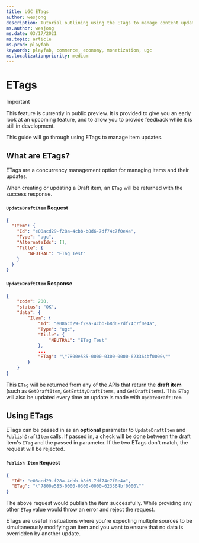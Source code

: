 ```yaml
---
title: UGC ETags
author: wesjong
description: Tutorial outlining using the ETags to manage content updates
ms.author: wesjong
ms.date: 03/17/2021
ms.topic: article
ms.prod: playfab
keywords: playfab, commerce, economy, monetization, ugc
ms.localizationpriority: medium
---
```


# ETags

> [!IMPORTANT]
> This feature is currently in public preview. It is provided to give you an early look at an upcoming feature, and to allow you to provide feedback while it is still in development.  

This guide will go through using ETags to manage item updates.

## What are ETags?
ETags are a concurrency management option for managing items and their updates.

When creating or updating a Draft item, an `ETag` will be returned with the success response.

#### `UpdateDraftItem` Request
```json
{
  "Item": {
    "Id": "e08acd29-f28a-4cbb-b8d6-7df74c7f0e4a",
    "Type": "ugc",
    "AlternateIds": [],
    "Title": {
        "NEUTRAL": "ETag Test"
    }
  }
}
```

#### `UpdateDraftItem` Response
```json
{
    "code": 200,
    "status": "OK",
    "data": {
        "Item": {
            "Id": "e08acd29-f28a-4cbb-b8d6-7df74c7f0e4a",
            "Type": "ugc",
            "Title": {
                "NEUTRAL": "ETag Test"
            },
            ...
            "ETag": "\"7800e585-0000-0300-0000-623364bf0000\""
        }
    }
}
```

This `ETag` will be returned from any of the APIs that return the **draft item** (such as `GetDraftItem`, `GetEntityDraftItems`, and `GetDraftItems`). This `ETag` will also be updated every time an update is made with `UpdateDraftItem`

## Using ETags
ETags can be passed in as an **optional** parameter to `UpdateDraftItem` and `PublishDraftItem` calls. If passed in, a check will be done between the draft item's `ETag` and the passed in parameter. If the two ETags don't match, the request will be rejected.

#### `Publish Item` Request
```json
{
  "Id": "e08acd29-f28a-4cbb-b8d6-7df74c7f0e4a",
  "ETag": "\"7800e585-0000-0300-0000-623364bf0000\""
}
```
The above request would publish the item successfully. While providing any other `ETag` value would throw an error and reject the request.

ETags are useful in situations where you're expecting multiple sources to be simultaneously modifying an item and you want to ensure that no data is overridden by another update.
